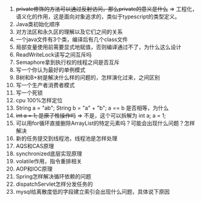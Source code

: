 1. ~~private修饰的方法可以通过反射访问，那么private的意义是什么~~ => 工程化，语义化的作用，这是面向对象追求的，类似于typescript的类型定义。
2. Java类初始化顺序
3. 对方法区和永久区的理解以及它们之间的关系
4. 一个java文件有3个类，编译后有几个class文件
5. 局部变量使用前需要显式地赋值，否则编译通过不了，为什么这么设计
6. ReadWriteLock读写之间互斥吗
7. Semaphore拿到执行权的线程之间是否互斥
8. 写一个你认为最好的单例模式
9. B树和B+树是解决什么样的问题的，怎样演化过来，之间区别
10. 写一个生产者消费者模式
11. 写一个死锁
12. cpu 100%怎样定位
13. String a = "ab"; String b = "a" + "b"; a == b 是否相等，为什么
14. ~~int a = 1; 是原子性操作吗~~ => 不是，这个可以拆解为 int a; a = 1;
15. 可以用for循环直接删除ArrayList的特定元素吗？可能会出现什么问题？怎样解决
16. 新的任务提交到线程池，线程池是怎样处理
17. AQS和CAS原理
18. synchronized底层实现原理
19. volatile作用，指令重排相关
20. AOP和IOC原理
21. Spring怎样解决循环依赖的问题
22. dispatchServlet怎样分发任务的
23. mysql给离散度低的字段建立索引会出现什么问题，具体说下原因
